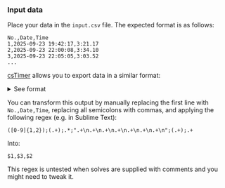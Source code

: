 ### Input data
Place your data in the `input.csv` file. The expected format is as follows:

```csv
No.,Date,Time
1,2025-09-23 19:42:17,3:21.17
2,2025-09-23 22:00:08,3:34.10
3,2025-09-23 22:05:05,3:03.52
...
```

[csTimer](https://csTimer.net) allows you to export data in a similar format:
<details>
<summary>See format</summary>

```csv
No.;Time;Comment;Scramble;Date;P.1
1;3:21.27;;"  R-- D++ R-- D-- R++ D-- R-- D++ R-- D++ U
  R++ D++ R++ D++ R++ D++ R-- D-- R++ D++ U
  R++ D-- R-- D-- R++ D++ R++ D++ R-- D++ U
  R++ D-- R++ D-- R-- D-- R-- D-- R++ D++ U
  R-- D++ R-- D++ R-- D++ R-- D++ R++ D++ U
  R-- D-- R-- D-- R++ D-- R++ D++ R-- D-- U'
  R++ D-- R-- D++ R++ D++ R-- D-- R++ D++ U
";2025-09-23 19:42:17;3:21.27
2;3:34.10;;"  R++ D++ R-- D-- R++ D++ R-- D++ R-- D++ U
  R-- D-- R++ D++ R++ D-- R-- D-- R++ D-- U'
  R-- D-- R-- D-- R-- D-- R-- D-- R-- D++ U
  R++ D++ R-- D-- R++ D-- R++ D-- R++ D-- U'
  R-- D-- R++ D++ R++ D++ R++ D++ R-- D-- U'
  R++ D++ R-- D-- R++ D-- R++ D++ R-- D-- U'
  R++ D-- R-- D++ R++ D-- R++ D++ R-- D-- U'
";2025-09-23 22:00:08;3:34.10
```

</details>

You can transform this output by manually replacing the first line with `No.,Date,Time`, replacing all semicolons with commas, and applying the following regex (e.g. in Sublime Text):
```regex
([0-9]{1,2});(.+);.*;".+\n.+\n.+\n.+\n.+\n.+\n.+\n";(.+);.+
```
Into:
```regex
$1,$3,$2
```
This regex is untested when solves are supplied with comments and you might need to tweak it.